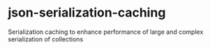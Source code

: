 # json-serialization-caching
Serialization caching to enhance performance of large and complex serialization of collections
